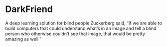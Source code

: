 # DarkFriend
A deep learning solution for blind people
Zuckerberg said, 
“If we are able to build computers that could understand what’s in an image and tell a blind person who otherwise couldn’t see that image, 
that would be pretty amazing as well.”
